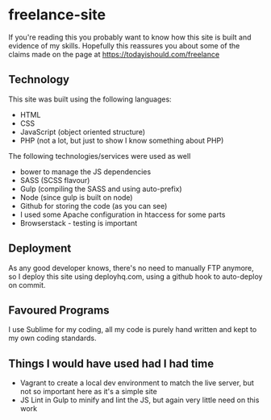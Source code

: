 # freelance-site

If you're reading this you probably want to know how this site is built and evidence of my skills.  Hopefully this reassures you about some of the claims made on the page at https://todayishould.com/freelance

## Technology

This site was built using the following languages:

* HTML
* CSS
* JavaScript (object oriented structure)
* PHP (not a lot, but just to show I know something about PHP)

The following technologies/services were used as well

* bower to manage the JS dependencies
* SASS (SCSS flavour)
* Gulp (compiling the SASS and using auto-prefix)
* Node (since gulp is built on node)
* Github for storing the code (as you can see)
* I used some Apache configuration in htaccess for some parts
* Browserstack - testing is important


## Deployment

As any good developer knows, there's no need to manually FTP anymore, so I deploy this site using deployhq.com, using a github hook to auto-deploy on commit.

## Favoured Programs

I use Sublime for my coding, all my code is purely hand written and kept to my own coding standards.

## Things I would have used had I had time

* Vagrant to create a local dev environment to match the live server, but not so important here as it's a simple site
* JS Lint in Gulp to minify and lint the JS, but again very little need on this work


